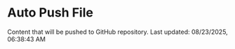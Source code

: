 # Auto Push File

Content that will be pushed to GitHub repository.
Last updated: 08/23/2025, 06:38:43 AM